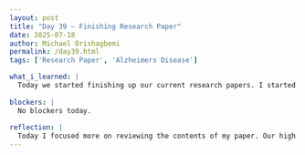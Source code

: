 ```yaml
---
layout: post
title: "Day 39 – Finishing Research Paper"
date: 2025-07-18
author: Michael Orishagbemi
permalink: /day39.html
tags: ['Research Paper', 'Alzheimers Disease']

what_i_learned: |
  Today we started finishing up our current research papers. I started off the day doing a review of my code to clean it up and add some things that were missing (training resutls for some models, activation functions, etc). Inside my code I had to redo the cross-validation process for both unbalanced data and balanced data due to an error I made when training some of the models and not assigning them to data objects. After that was I done I updated my tables in Overleaf and my methodology. I produced visualizations such as heatmaps, bar charts and histograms. for all the metrics we've been evaluating and was able to provide brief captions as to why their are important. Finally I was able to finish my conclusion and future work sections of my paper.
  
blockers: |
  No blockers today.
  
reflection: |
  Today I focused more on reviewing the contents of my paper. Our high school teacher Ron was able to help me out with the literature parts of the paper so I'm very thankful to him for that. I'm also grateful I was able to redo most of my code today and was able to organize it in a way that made it easy for me to call the variables when producing the visualizations. Despite the title I'm still not fully done with my paper, I need to create more charts explaining the distrubtion of my original dataset and what that could mean for the performance for my models. Dr. Iyiola also recommended that we isolate the custom ELM variants (sigmoid, tanh, relu) and compare which model is most effective at the beginning of the paper so we only have to focus on one during the evaluation process.
---
```

